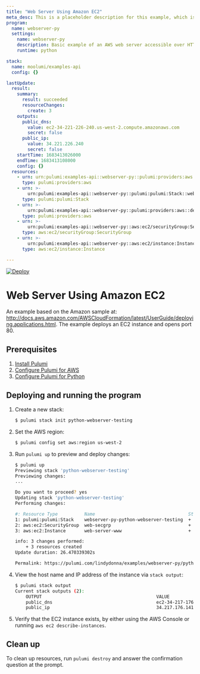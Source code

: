 ```yaml
---
title: "Web Server Using Amazon EC2"
meta_desc: This is a placeholder description for this example, which is an interesting example of how to do something with Pulumi.
program:
  name: webserver-py
  settings:
    name: webserver-py
    description: Basic example of an AWS web server accessible over HTTP (in Python!)
    runtime: python

stack:
  name: moolumi/examples-api
  config: {}

lastUpdate:
  result:
    summary:
      result: succeeded
      resourceChanges:
        create: 3
    outputs:
      public_dns:
        value: ec2-34-221-226-240.us-west-2.compute.amazonaws.com
        secret: false
      public_ip:
        value: 34.221.226.240
        secret: false
    startTime: 1683413026000
    endTime: 1683413108000
    config: {}
  resources:
    - urn: urn:pulumi:examples-api::webserver-py::pulumi:providers:aws::default
      type: pulumi:providers:aws
    - urn: >-
        urn:pulumi:examples-api::webserver-py::pulumi:pulumi:Stack::webserver-py-examples-api
      type: pulumi:pulumi:Stack
    - urn: >-
        urn:pulumi:examples-api::webserver-py::pulumi:providers:aws::default_5_40_0
      type: pulumi:providers:aws
    - urn: >-
        urn:pulumi:examples-api::webserver-py::aws:ec2/securityGroup:SecurityGroup::web-secgrp
      type: aws:ec2/securityGroup:SecurityGroup
    - urn: >-
        urn:pulumi:examples-api::webserver-py::aws:ec2/instance:Instance::web-server-www
      type: aws:ec2/instance:Instance

---
```


[![Deploy](https://get.pulumi.com/new/button.svg)](https://app.pulumi.com/new?template=https://github.com/pulumi/examples/blob/master/aws-py-webserver/README.md)

# Web Server Using Amazon EC2

An example based on the Amazon sample at:
http://docs.aws.amazon.com/AWSCloudFormation/latest/UserGuide/deploying.applications.html. The example deploys an EC2 instance and opens port 80. 

## Prerequisites

1. [Install Pulumi](https://www.pulumi.com/docs/get-started/install/)
1. [Configure Pulumi for AWS](https://www.pulumi.com/docs/intro/cloud-providers/aws/setup/)
1. [Configure Pulumi for Python](https://www.pulumi.com/docs/intro/languages/python/)

## Deploying and running the program

1. Create a new stack:

    ```bash
    $ pulumi stack init python-webserver-testing
    ```

1. Set the AWS region:

    ```bash
    $ pulumi config set aws:region us-west-2
    ```

1. Run `pulumi up` to preview and deploy changes:

    ```bash
    $ pulumi up
    Previewing stack 'python-webserver-testing'
    Previewing changes:
    ...

    Do you want to proceed? yes
    Updating stack 'python-webserver-testing'
    Performing changes:

    #: Resource Type          Name                                   Status     Extra Info
    1: pulumi:pulumi:Stack    webserver-py-python-webserver-testing  + created  
    2: aws:ec2:SecurityGroup  web-secgrp                             + created  
    3: aws:ec2:Instance       web-server-www                         + created  

    info: 3 changes performed:
        + 3 resources created
    Update duration: 26.470339302s

    Permalink: https://pulumi.com/lindydonna/examples/webserver-py/python-webserver-testing/updates/1
    ```

1. View the host name and IP address of the instance via `stack output`:

    ```bash
    $ pulumi stack output
    Current stack outputs (2):
        OUTPUT                                           VALUE
        public_dns                                       ec2-34-217-176-141.us-west-2.compute.amazonaws.com
        public_ip                                        34.217.176.141
    ```

1.  Verify that the EC2 instance exists, by either using the AWS Console or running `aws ec2 describe-instances`.

## Clean up

To clean up resources, run `pulumi destroy` and answer the confirmation question at the prompt.

